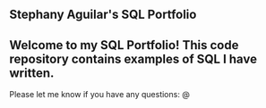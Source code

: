 ## Stephany Aguilar's SQL Portfolio

## Welcome to my SQL Portfolio! This code repository contains examples of SQL I have written.
Please let me know if you have any questions:
@
